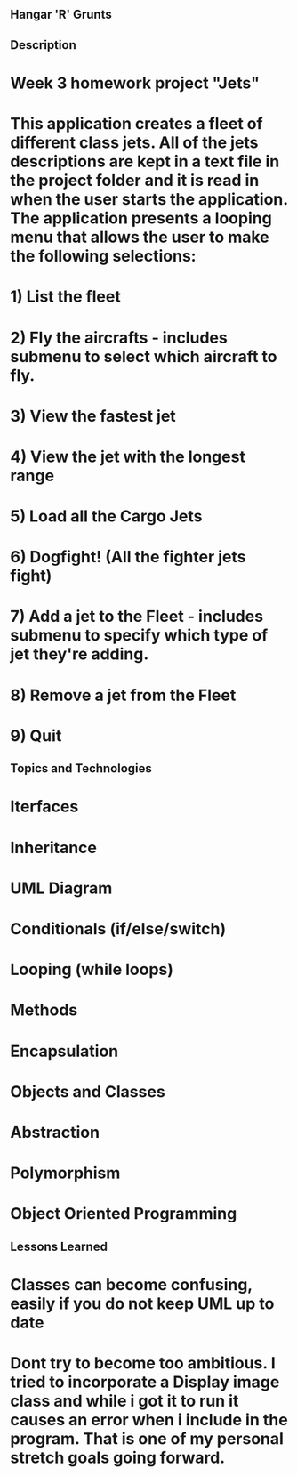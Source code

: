 ## Hangar 'R' Grunts

## Description

# Week 3 homework project "Jets"
# This application creates a fleet of different class jets. All of the jets descriptions are kept in a text file in the project folder and it is read in when the user starts the application. The application presents a looping menu that allows the user to make the following selections:

# 1) List the fleet
# 2) Fly the aircrafts - includes submenu to select which aircraft to fly.
# 3) View the fastest jet
# 4) View the jet with the longest range
# 5) Load all the Cargo Jets
# 6) Dogfight! (All the fighter jets fight)
# 7) Add a jet to the Fleet - includes submenu to specify which type of jet they're adding.
# 8) Remove a jet from the Fleet
# 9) Quit





## Topics and Technologies
# Iterfaces

# Inheritance

# UML Diagram

# Conditionals (if/else/switch)

# Looping (while loops)

# Methods

# Encapsulation

# Objects and Classes

# Abstraction

# Polymorphism

# Object Oriented Programming


## Lessons Learned

# Classes can become confusing, easily if you do not keep UML up to date

# Dont try to become too ambitious. I tried to incorporate a Display image class and while i got it to run it causes an error when i include in the program. That is one of my personal stretch goals going forward. 
